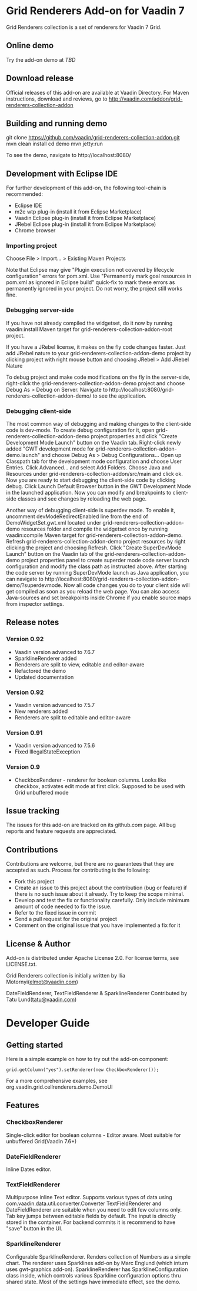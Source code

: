 # Grid Renderers Add-on for Vaadin 7

Grid Renderers collection is a set of renderers for Vaadin 7 Grid.

## Online demo

Try the add-on demo at *TBD*

## Download release

Official releases of this add-on are available at Vaadin Directory. For Maven instructions, download and reviews, go to http://vaadin.com/addon/grid-renderers-collection-addon

## Building and running demo

git clone https://github.com/vaadin/grid-renderers-collection-addon.git
mvn clean install
cd demo
mvn jetty:run

To see the demo, navigate to http://localhost:8080/

## Development with Eclipse IDE

For further development of this add-on, the following tool-chain is recommended:
- Eclipse IDE
- m2e wtp plug-in (install it from Eclipse Marketplace)
- Vaadin Eclipse plug-in (install it from Eclipse Marketplace)
- JRebel Eclipse plug-in (install it from Eclipse Marketplace)
- Chrome browser

### Importing project

Choose File > Import... > Existing Maven Projects

Note that Eclipse may give "Plugin execution not covered by lifecycle configuration" errors for pom.xml. Use "Permanently mark goal resources in pom.xml as ignored in Eclipse build" quick-fix to mark these errors as permanently ignored in your project. Do not worry, the project still works fine. 

### Debugging server-side

If you have not already compiled the widgetset, do it now by running vaadin:install Maven target for grid-renderers-collection-addon-root project.

If you have a JRebel license, it makes on the fly code changes faster. Just add JRebel nature to your grid-renderers-collection-addon-demo project by clicking project with right mouse button and choosing JRebel > Add JRebel Nature

To debug project and make code modifications on the fly in the server-side, right-click the grid-renderers-collection-addon-demo project and choose Debug As > Debug on Server. Navigate to http://localhost:8080/grid-renderers-collection-addon-demo/ to see the application.

### Debugging client-side

The most common way of debugging and making changes to the client-side code is dev-mode. To create debug configuration for it, open grid-renderers-collection-addon-demo project properties and click "Create Development Mode Launch" button on the Vaadin tab. Right-click newly added "GWT development mode for grid-renderers-collection-addon-demo.launch" and choose Debug As > Debug Configurations... Open up Classpath tab for the development mode configuration and choose User Entries. Click Advanced... and select Add Folders. Choose Java and Resources under grid-renderers-collection-addon/src/main and click ok. Now you are ready to start debugging the client-side code by clicking debug. Click Launch Default Browser button in the GWT Development Mode in the launched application. Now you can modify and breakpoints to client-side classes and see changes by reloading the web page. 

Another way of debugging client-side is superdev mode. To enable it, uncomment devModeRedirectEnabled line from the end of DemoWidgetSet.gwt.xml located under grid-renderers-collection-addon-demo resources folder and compile the widgetset once by running vaadin:compile Maven target for grid-renderers-collection-addon-demo. Refresh grid-renderers-collection-addon-demo project resources by right clicking the project and choosing Refresh. Click "Create SuperDevMode Launch" button on the Vaadin tab of the grid-renderers-collection-addon-demo project properties panel to create superder mode code server launch configuration and modify the class path as instructed above. After starting the code server by running SuperDevMode launch as Java application, you can navigate to http://localhost:8080/grid-renderers-collection-addon-demo/?superdevmode. Now all code changes you do to your client side will get compiled as soon as you reload the web page. You can also access Java-sources and set breakpoints inside Chrome if you enable source maps from inspector settings. 

 
## Release notes

### Version 0.92
* Vaadin version advanced to 7.6.7
* SparklineRenderer added
* Renderers are split to view, editable and editor-aware
* Refactored the demo
* Updated documentation

### Version 0.92
* Vaadin version advanced to 7.5.7
* New renderers added
* Renderers are split to editable and editor-aware

### Version 0.91
* Vaadin version advanced to 7.5.6
* Fixed IllegalStateException

### Version 0.9
* CheckboxRenderer - renderer for boolean columns. Looks like checkbox, activates edit mode at first click. Supposed to be used with Grid unbuffered mode

## Issue tracking

The issues for this add-on are tracked on its github.com page. All bug reports and feature requests are appreciated. 

## Contributions

Contributions are welcome, but there are no guarantees that they are accepted as such. Process for contributing is the following:
- Fork this project
- Create an issue to this project about the contribution (bug or feature) if there is no such issue about it already. Try to keep the scope minimal.
- Develop and test the fix or functionality carefully. Only include minimum amount of code needed to fix the issue.
- Refer to the fixed issue in commit
- Send a pull request for the original project
- Comment on the original issue that you have implemented a fix for it

## License & Author

Add-on is distributed under Apache License 2.0. For license terms, see LICENSE.txt.

Grid Renderers collection is initially written by Ilia Motornyi(elmot@vaadin.com)

DateFieldRenderer, TextFieldRenderer & SparklineRenderer Contributed by Tatu Lund(tatu@vaadin.com)

# Developer Guide

## Getting started

Here is a simple example on how to try out the add-on component:

    grid.getColumn("yes").setRenderer(new CheckboxRenderer());

For a more comprehensive examples, see org.vaadin.grid.cellrenderers.demo.DemoUI

## Features

### CheckboxRenderer
Single-click editor for boolean columns - Editor aware. Most suitable for unbuffered Grid(Vaadin 7.6+)

### DateFieldRenderer
Inline Dates editor.

### TextFieldRenderer
Multipurpose inline Text editor. Supports various types of data using com.vaadin.data.util.converter.Converter TextFieldRenderer and DateFieldRenderer are suitable when
you need to edit few columns only. Tab key jumps between editable fields by default. The input is
directly stored in the container. For backend commits it is recommend to have "save" button in the
UI.

### SparklineRenderer
Configurable SparklineRenderer. Renders collection of Numbers as a simple chart. The renderer uses
Sparklines add-on by Marc Englund (which inturn uses gwt-graphics add-on). SparklineRenderer has
SparklineConfiguration class inside, which controls various Sparkline configuration options thru
shared state. Most of the settings have immediate effect, see the demo.

